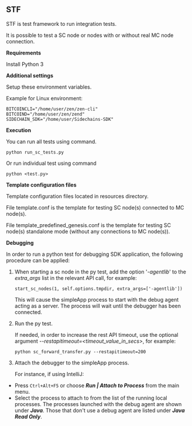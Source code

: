 **STF**
---------

STF is test framework to run integration tests.

It is possible to test a SC node or nodes with or without real MC node connection.

**Requirements**

Install Python 3

**Additional settings**

Setup these environment variables.

Example for Linux environment:

```
BITCOINCLI="/home/user/zen/zen-cli"
BITCOIND="/home/user/zen/zend"
SIDECHAIN_SDK="/home/user/Sidechains-SDK"
```

**Execution**

You can run all tests using command.

```
python run_sc_tests.py
```
    
Or run individual test using command

```
python <test.py>
```

**Template configuration files**

Template configuration files located in resources directory. 

File template.conf is the template for testing SC node(s) connected to MC node(s).

File template_predefined_genesis.conf is the template for testing SC node(s) standalone mode (without any connections to MC node(s)).

**Debugging**

In order to run a python test for debugging SDK application, the following procedure can be applied:

1) When starting a sc node in the py test, add the option '_-agentlib_' to the _extra_args_ list in the relevant API call, for example:
   ```
   start_sc_nodes(1, self.options.tmpdir, extra_args=['-agentlib'])
   ```
    This will cause the simpleApp process to start with the debug agent acting as a server. The process will wait until the debugger has been connected.


2) Run the py test.

   If needed, in order to increase the rest API timeout, use the optional argument _--restapitimeout=<timeout_value_in_secs>_, for example:
   ```
   python sc_forward_transfer.py --restapitimeout=200
   ```
   
3) Attach the debugger to the simpleApp process.

   For instance, if using IntelliJ:


- Press `Ctrl+Alt+F5` or choose **_Run | Attach to Process_** from the main menu.
- Select the process to attach to from the list of the running local processes. The processes launched with the debug agent are shown under _**Java**_. Those that don't use a debug agent are listed under **_Java Read Only_**.